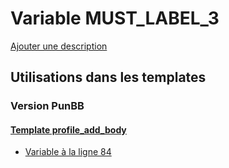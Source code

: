 # Variable MUST_LABEL_3
[Ajouter une description](https://fa-tvars.appspot.com/var/MUST_LABEL_3)

## Utilisations dans les templates

### Version PunBB

#### [Template profile_add_body](punbb/profile_add_body.md)
* [Variable &agrave; la ligne 84](../punbb/profile_add_body.tpl#L84)